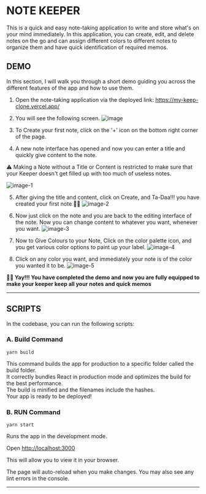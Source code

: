 # NOTE KEEPER

This is a quick and easy note-taking application to write and store what's on your mind immediately. In this application, you can create, edit, and delete notes on the go and can assign different colors to different notes to organize them and have quick identification of required memos.

## DEMO

In this section, I will walk you through a short demo guiding you across the different features of the app and how to use them.

1. Open the note-taking application via the deployed link: https://my-keep-clone.vercel.app/

2. You will see the following screen.
   ![image](https://github.com/lakshayman/keep-clone/assets/45519620/0b861a27-20ad-4301-8613-63895a604b21)


3. To Create your first note, click on the '+' icon on the bottom right corner of the page.

4. A new note interface has opened and now you can enter a title and quickly give content to the note.

⚠️ Making a Note without a Title or Content is restricted to make sure that your Keeper doesn't get filled up with too much of useless notes.

![image-1](https://github.com/lakshayman/keep-clone/assets/45519620/547bf967-92ca-47db-bbc5-9c83b384e41e)


5. After giving the title and content, click on Create, and Ta-Daa!!! you have created your first note 🥳🥳
   ![image-2](https://github.com/lakshayman/keep-clone/assets/45519620/5a1309d5-e3f7-4c47-b5b7-0dcdd6da61aa)

6. Now just click on the note and you are back to the editing interface of the note. Now you can change content to whatever you want, whenever you want.
   ![image-3](https://github.com/lakshayman/keep-clone/assets/45519620/796a1e69-c51b-4d92-9d45-f8bef8d1a3e9)

7. Now to Give Colours to your Note, Click on the color palette icon, and you get various color options to paint up your label.
   ![image-4](https://github.com/lakshayman/keep-clone/assets/45519620/2c6f99e6-e75c-4576-be78-69bdd5b36df4)

8. Click on any color you want, and immediately your note is of the color you wanted it to be.
   ![image-5](https://github.com/lakshayman/keep-clone/assets/45519620/a204398a-a993-48ef-b110-28c9d00c650d)


**🎉🎉 Yay!!! You have completed the demo and now you are fully equipped to make your keeper keep all your notes and quick memos**

---

## SCRIPTS

In the codebase, you can run the following scripts:

### A. Build Command

`yarn build`

This command builds the app for production to a specific folder called the build folder.\
It correctly bundles React in production mode and optimizes the build for the best performance.\
The build is minified and the filenames include the hashes.\
Your app is ready to be deployed!

### B. RUN Command

`yarn start`

Runs the app in the development mode.

Open [http://localhost:3000](http://localhost:3000)

This will allow you to view it in your browser.

The page will auto-reload when you make changes. You may also see any lint errors in the console.

---
